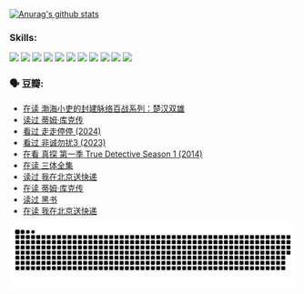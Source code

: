 
[![Anurag's github stats](https://github-readme-stats.vercel.app/api?username=w940853815)](https://github.com/anuraghazra/github-readme-stats)

### Skills:

<code><img height="32" src="https://cdn.jsdelivr.net/npm/simple-icons@v5/icons/python.svg"></code>
<code><img height="32" src="https://cdn.jsdelivr.net/npm/simple-icons@v5/icons/javascript.svg"></code>
<code><img height="32" src="https://cdn.jsdelivr.net/npm/simple-icons@v5/icons/django.svg"></code>
<code><img height="32" src="https://cdn.jsdelivr.net/npm/simple-icons@v5/icons/flask.svg"></code>
<code><img height="32" src="https://cdn.jsdelivr.net/npm/simple-icons@v5/icons/vuetify.svg"></code>
<code><img height="32" src="https://cdn.jsdelivr.net/npm/simple-icons@v5/icons/git.svg"></code>
<code><img height="32" src="https://cdn.jsdelivr.net/npm/simple-icons@v5/icons/docker.svg"></code>
<code><img height="32" src="https://cdn.jsdelivr.net/npm/simple-icons@v5/icons/postgresql.svg"></code>
<code><img height="32" src="https://cdn.jsdelivr.net/npm/simple-icons@v5/icons/elasticsearch.svg"></code>
<code><img height="32" src="https://cdn.jsdelivr.net/npm/simple-icons@v5/icons/macos.svg"></code>
<code><img height="32" src="https://cdn.jsdelivr.net/npm/simple-icons@v5/icons/linux.svg"></code>

### 🗣 豆瓣:

<!-- DOUBAN-ACTIVITIES:START -->
- [在读 渤海小吏的封建脉络百战系列：楚汉双雄](https://www.douban.com/people/136069238/status/4700950146/?_i=25504007)
- [读过 蒂姆·库克传](https://www.douban.com/people/136069238/status/4700949869/?_i=25504007)
- [看过 走走停停‎ (2024)](https://www.douban.com/people/136069238/status/4684430230/?_i=25504007)
- [看过 非诚勿扰3‎ (2023)](https://www.douban.com/people/136069238/status/4676324100/?_i=25504007)
- [在看 真探 第一季 True Detective Season 1‎ (2014)](https://www.douban.com/people/136069238/status/4673382852/?_i=25504007)
- [在读 三体全集](https://www.douban.com/people/136069238/status/4672842521/?_i=25504007)
- [读过 我在北京送快递](https://www.douban.com/people/136069238/status/4672842036/?_i=25504007)
- [在读 蒂姆·库克传](https://www.douban.com/people/136069238/status/4663517053/?_i=25504007)
- [读过 黑书](https://www.douban.com/people/136069238/status/4663516022/?_i=25504007)
- [在读 我在北京送快递](https://www.douban.com/people/136069238/status/4658098365/?_i=25504007)
<!-- DOUBAN-ACTIVITIES:END -->


![Snake animation](https://raw.githubusercontent.com/w940853815/w940853815/output/github-contribution-grid-snake.svg)

<!--
**w940853815/w940853815** is a ✨ _special_ ✨ repository because its `README.md` (this file) appears on your GitHub profile.

Here are some ideas to get you started:

- 🔭 I’m currently working on ...
- 🌱 I’m currently learning ...
- 👯 I’m looking to collaborate on ...
- 🤔 I’m looking for help with ...
- 💬 Ask me about ...
- 📫 How to reach me: ...
- 😄 Pronouns: ...
- ⚡ Fun fact: ...
-->
